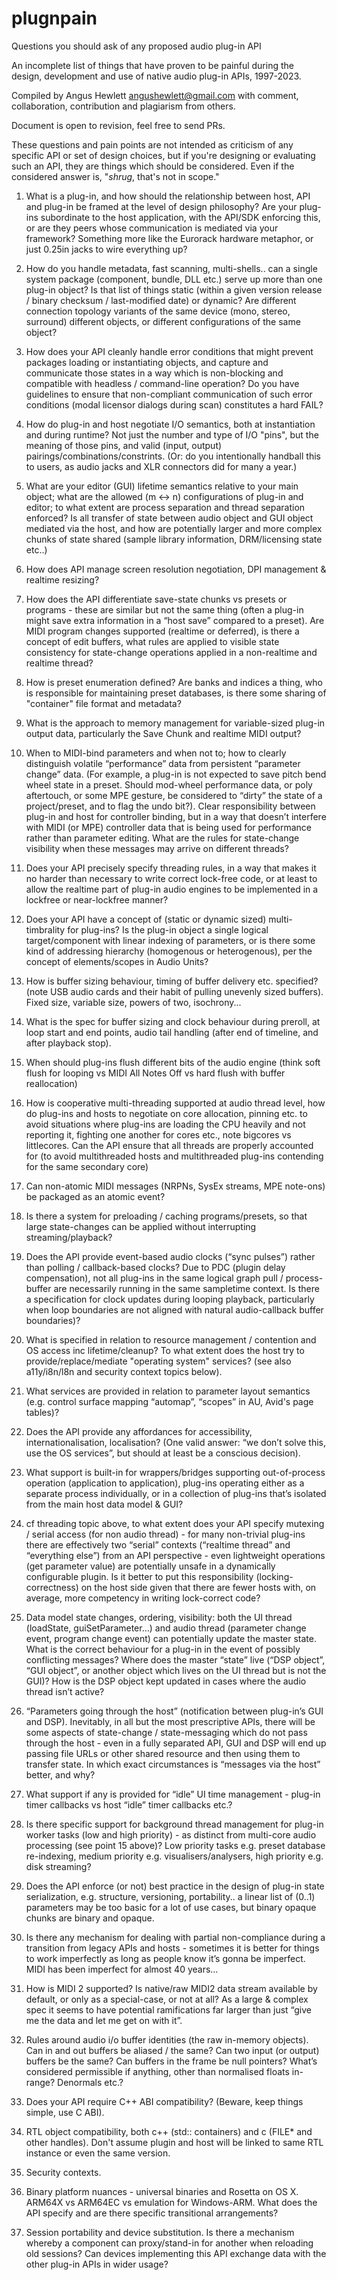 # plugnpain
Questions you should ask of any proposed audio plug-in API

An incomplete list of things that have proven to be painful during the design, development and use of native audio plug-in APIs, 1997-2023.

Compiled by Angus Hewlett angushewlett@gmail.com with comment, collaboration, contribution and plagiarism from others.

Document is open to revision, feel free to send PRs.

These questions and pain points are not intended as criticism of any specific API or set of design choices, but if you're designing or evaluating such an API, they are things which should be considered. Even if the considered answer is, "*shrug*, that's not in scope."

1. What is a plug-in, and how should the relationship between host, API and plug-in be framed at the level of design philosophy? Are your plug-ins subordinate to the host application, with the API/SDK enforcing this, or are they peers whose communication is mediated via your framework? Something more like the Eurorack hardware metaphor, or just 0.25in jacks to wire everything up?

2. How do you handle metadata, fast scanning, multi-shells.. can a single system package (component, bundle, DLL etc.) serve up more than one plug-in object? Is that list of things static (within a given version release / binary checksum / last-modified date) or dynamic? Are different connection topology variants of the same device (mono, stereo, surround) different objects, or different configurations of the same object?

3. How does your API cleanly handle error conditions that might prevent packages loading or instantiating objects, and capture and communicate those states in a way which is non-blocking and compatible with headless / command-line operation? Do you have guidelines to ensure that non-compliant communication of such error conditions (modal licensor dialogs during scan) constitutes a hard FAIL?

4. How do plug-in and host negotiate I/O semantics, both at instantiation and during runtime? Not just the number and type of I/O "pins", but the meaning of those pins, and valid (input, output) pairings/combinations/constrints. (Or: do you intentionally handball this to users, as audio jacks and XLR connectors did for many a year.)

5. What are your editor (GUI) lifetime semantics relative to your main object; what are the allowed (m <-> n) configurations of plug-in and editor; to what extent are process separation and thread separation enforced? Is all transfer of state between audio object and GUI object mediated via the host, and how are potentially larger and more complex chunks of state shared (sample library information, DRM/licensing state etc..)

6. How does API manage screen resolution negotiation, DPI management & realtime resizing?

7. How does the API differentiate save-state chunks vs presets or programs - these are similar but not the same thing (often a plug-in might save extra information in a “host save” compared to a preset). Are MIDI program changes supported (realtime or deferred), is there a concept of edit buffers, what rules are applied to visible state consistency for state-change operations applied in a non-realtime and realtime thread?

8. How is preset enumeration defined? Are banks and indices a thing, who is responsible for maintaining preset databases, is there some sharing of "container" file format and metadata?

9. What is the approach to memory management for variable-sized plug-in output data, particularly the Save Chunk and realtime MIDI output?

10. When to MIDI-bind parameters and when not to; how to clearly distinguish volatile “performance” data from persistent “parameter change” data. (For example, a plug-in is not expected to save pitch bend wheel state in a preset. Should mod-wheel performance data, or poly aftertouch, or some MPE gesture, be considered to “dirty” the state of a project/preset, and to flag the undo bit?). Clear responsibility between plug-in and host for controller binding, but in a way that doesn’t interfere with MIDI (or MPE) controller data that is being used for performance rather than parameter editing. What are the rules for state-change visibility when these messages may arrive on different threads?

11. Does your API precisely specify threading rules, in a way that makes it no harder than necessary to write correct lock-free code, or at least to allow the realtime part of plug-in audio engines to be implemented in a lockfree or near-lockfree manner?

12. Does your API have a concept of (static or dynamic sized) multi-timbrality for plug-ins? Is the plug-in object a single logical target/component with linear indexing of parameters, or is there some kind of addressing hierarchy (homogenous or heterogenous), per the concept of elements/scopes in Audio Units?

13. How is buffer sizing behaviour, timing of buffer delivery etc. specified? (note USB audio cards and their habit of pulling unevenly sized buffers). Fixed size, variable size, powers of two, isochrony...

14. What is the spec for buffer sizing and clock behaviour during preroll, at loop start and end points, audio tail handling (after end of timeline, and after playback stop).

15. When should plug-ins flush different bits of the audio engine (think soft flush for looping vs MIDI All Notes Off vs hard flush with buffer reallocation)

16. How is cooperative multi-threading supported at audio thread level, how do plug-ins and hosts to negotiate on core allocation, pinning etc. to avoid situations where plug-ins are loading the CPU heavily and not reporting it, fighting one another for cores etc., note bigcores vs littlecores. Can the API ensure that all threads are properly accounted for (to avoid multithreaded hosts and multithreaded plug-ins contending for the same secondary core)

17. Can non-atomic MIDI messages (NRPNs, SysEx streams, MPE note-ons) be packaged as an atomic event?

18. Is there a system for preloading / caching programs/presets, so that large state-changes can be applied without interrupting streaming/playback? 

19. Does the API provide event-based audio clocks (“sync pulses”) rather than polling / callback-based clocks? Due to PDC (plugin delay compensation), not all plug-ins in the same logical graph pull / process-buffer are necessarily running in the same sampletime context. Is there a specification for clock updates during looping playback, particularly when loop boundaries are not aligned with natural audio-callback buffer boundaries)?

20. What is specified in relation to resource management / contention and OS access inc lifetime/cleanup? To what extent does the host try to provide/replace/mediate "operating system" services? (see also a11y/i8n/l8n and security context topics below).
    
21. What services are provided in relation to parameter layout semantics (e.g. control surface mapping “automap”, “scopes” in AU, Avid's page tables)?

22. Does the API provide any affordances for accessibility, internationalisation, localisation? (One valid answer: “we don’t solve this, use the OS services”, but should at least be a conscious decision).

23. What support is built-in for wrappers/bridges supporting out-of-process operation (application to application), plug-ins operating either as a separate process individually, or in a collection of plug-ins that’s isolated from the main host data model & GUI?

24. cf threading topic above, to what extent does your API specify mutexing / serial access (for non audio thread) - for many non-trivial plug-ins there are effectively two “serial” contexts (“realtime thread” and “everything else”) from an API perspective - even lightweight operations (get parameter value) are potentially unsafe in a dynamically configurable plugin. Is it better to put this responsibility (locking-correctness) on the host side given that there are fewer hosts with, on average, more competency in writing lock-correct code?

25. Data model state changes, ordering, visibility: both the UI thread (loadState, guiSetParameter…) and audio thread (parameter change event, program change event) can potentially update the master state. What is the correct behaviour for a plug-in in the event of possibly conflicting messages? Where does the master “state” live (“DSP object”, “GUI object”, or another object which lives on the UI thread but is not the GUI)? How is the DSP object kept updated in cases where the audio thread isn’t active?

26. “Parameters going through the host” (notification between plug-in’s GUI and DSP). Inevitably, in all but the most prescriptive APIs, there will be some aspects of state-change / state-messaging which do not pass through the host - even in a fully separated API, GUI and DSP will end up passing file URLs or other shared resource and then using them to transfer state. In which exact circumstances is “messages via the host” better, and why?

27. What support if any is provided for “idle” UI time management - plug-in timer callbacks vs host “idle” timer callbacks etc.?

28. Is there specific support for background thread management for plug-in worker tasks (low and high priority) - as distinct from multi-core audio processing (see point 15 above)? Low priority tasks e.g. preset database re-indexing, medium priority e.g. visualisers/analysers, high priority e.g. disk streaming?

29. Does the API enforce (or not) best practice in the design of plug-in state serialization, e.g. structure, versioning, portability.. a linear list of (0..1) parameters may be too basic for a lot of use cases, but binary opaque chunks are binary and opaque.

30. Is there any mechanism for dealing with partial non-compliance during a transition from legacy APIs and hosts - sometimes it is better for things to work imperfectly as long as people know it’s gonna be imperfect. MIDI has been imperfect for almost 40 years…

31. How is MIDI 2 supported?  Is native/raw MIDI2 data stream available by default, or only as a special-case, or not at all? As a large & complex spec it seems to have potential ramifications far larger than just “give me the data and let me get on with it”.

32. Rules around audio i/o buffer identities (the raw in-memory objects). Can in and out buffers be aliased / the same? Can two input (or output) buffers be the same? Can buffers in the frame be null pointers? What’s considered permissible if anything, other than normalised floats in-range? Denormals etc.?

33. Does your API require C++ ABI compatibility? (Beware, keep things simple, use C ABI).

34. RTL object compatibility, both c++ (std:: containers) and c (FILE* and other handles). Don't assume plugin and host will be linked to same RTL instance or even the same version.

35. Security contexts. 
    
36. Binary platform nuances - universal binaries and Rosetta on OS X. ARM64X vs ARM64EC vs emulation for Windows-ARM. What does the API specify and are there specific transitional arrangements?

37. Session portability and device substitution. Is there a mechanism whereby a component can proxy/stand-in for another when reloading old sessions? Can devices implementing this API exchange data with the other plug-in APIs in wider usage?
